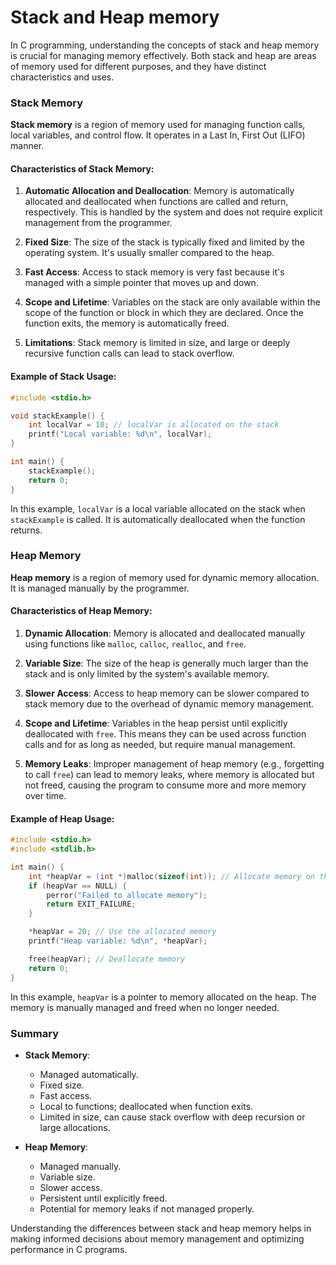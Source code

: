 # Stack and Heap memory

In C programming, understanding the concepts of stack and heap memory is crucial for managing memory effectively. Both stack and heap are areas of memory used for different purposes, and they have distinct characteristics and uses.

### Stack Memory

**Stack memory** is a region of memory used for managing function calls, local variables, and control flow. It operates in a Last In, First Out (LIFO) manner.

#### Characteristics of Stack Memory:

1. **Automatic Allocation and Deallocation**: Memory is automatically allocated and deallocated when functions are called and return, respectively. This is handled by the system and does not require explicit management from the programmer.

2. **Fixed Size**: The size of the stack is typically fixed and limited by the operating system. It's usually smaller compared to the heap.

3. **Fast Access**: Access to stack memory is very fast because it's managed with a simple pointer that moves up and down.

4. **Scope and Lifetime**: Variables on the stack are only available within the scope of the function or block in which they are declared. Once the function exits, the memory is automatically freed.

5. **Limitations**: Stack memory is limited in size, and large or deeply recursive function calls can lead to stack overflow.

#### Example of Stack Usage:

```c
#include <stdio.h>

void stackExample() {
    int localVar = 10; // localVar is allocated on the stack
    printf("Local variable: %d\n", localVar);
}

int main() {
    stackExample();
    return 0;
}
```

In this example, `localVar` is a local variable allocated on the stack when `stackExample` is called. It is automatically deallocated when the function returns.

### Heap Memory

**Heap memory** is a region of memory used for dynamic memory allocation. It is managed manually by the programmer.

#### Characteristics of Heap Memory:

1. **Dynamic Allocation**: Memory is allocated and deallocated manually using functions like `malloc`, `calloc`, `realloc`, and `free`.

2. **Variable Size**: The size of the heap is generally much larger than the stack and is only limited by the system's available memory.

3. **Slower Access**: Access to heap memory can be slower compared to stack memory due to the overhead of dynamic memory management.

4. **Scope and Lifetime**: Variables in the heap persist until explicitly deallocated with `free`. This means they can be used across function calls and for as long as needed, but require manual management.

5. **Memory Leaks**: Improper management of heap memory (e.g., forgetting to call `free`) can lead to memory leaks, where memory is allocated but not freed, causing the program to consume more and more memory over time.

#### Example of Heap Usage:

```c
#include <stdio.h>
#include <stdlib.h>

int main() {
    int *heapVar = (int *)malloc(sizeof(int)); // Allocate memory on the heap
    if (heapVar == NULL) {
        perror("Failed to allocate memory");
        return EXIT_FAILURE;
    }

    *heapVar = 20; // Use the allocated memory
    printf("Heap variable: %d\n", *heapVar);

    free(heapVar); // Deallocate memory
    return 0;
}
```

In this example, `heapVar` is a pointer to memory allocated on the heap. The memory is manually managed and freed when no longer needed.

### Summary

- **Stack Memory**:
  - Managed automatically.
  - Fixed size.
  - Fast access.
  - Local to functions; deallocated when function exits.
  - Limited in size, can cause stack overflow with deep recursion or large allocations.

- **Heap Memory**:
  - Managed manually.
  - Variable size.
  - Slower access.
  - Persistent until explicitly freed.
  - Potential for memory leaks if not managed properly.

Understanding the differences between stack and heap memory helps in making informed decisions about memory management and optimizing performance in C programs.